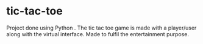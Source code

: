 # tic-tac-toe
Project done using Python . The tic tac toe game is made with a player/user along with the virtual interface. Made to fulfil the entertainment purpose.
